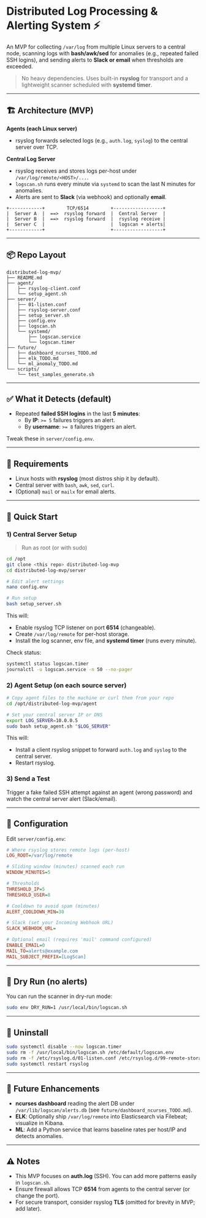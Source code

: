 # Distributed Log Processing & Alerting System ⚡

An MVP for collecting `/var/log` from multiple Linux servers to a central node, scanning logs
with **bash/awk/sed** for anomalies (e.g., repeated failed SSH logins), and sending alerts to
**Slack or email** when thresholds are exceeded.

> No heavy dependencies. Uses built-in **rsyslog** for transport and a lightweight scanner
> scheduled with **systemd timer**.

---

## 🏗 Architecture (MVP)

**Agents (each Linux server)**
- rsyslog forwards selected logs (e.g., `auth.log`, `syslog`) to the central server over TCP.

**Central Log Server**
- rsyslog receives and stores logs per-host under `/var/log/remote/<HOST>/...`.
- `logscan.sh` runs every minute via `systemd` to scan the last N minutes for anomalies.
- Alerts are sent to **Slack** (via webhook) and optionally **email**.

```
+------------+        TCP/6514        +------------------+
|  Server A  |  ==>  rsyslog forward  |  Central Server  |
|  Server B  |  ==>  rsyslog forward  |  rsyslog receive |
|  Server C  |                        |  logscan + alerts|
+------------+                        +------------------+
```

---

## 📦 Repo Layout

```
distributed-log-mvp/
├── README.md
├── agent/
│   ├── rsyslog-client.conf
│   └── setup_agent.sh
├── server/
│   ├── 01-listen.conf
│   ├── rsyslog-server.conf
│   ├── setup_server.sh
│   ├── config.env
│   ├── logscan.sh
│   └── systemd/
│       ├── logscan.service
│       └── logscan.timer
├── future/
│   ├── dashboard_ncurses_TODO.md
│   ├── elk_TODO.md
│   └── ml_anomaly_TODO.md
└── scripts/
    └── test_samples_generate.sh
```

---

## ✅ What it Detects (default)

- Repeated **failed SSH logins** in the last **5 minutes**:
  - By **IP**: `>= 5` failures triggers an alert.
  - By **username**: `>= 8` failures triggers an alert.

Tweak these in `server/config.env`.

---

## 🔐 Requirements

- Linux hosts with **rsyslog** (most distros ship it by default).
- Central server with `bash`, `awk`, `sed`, `curl`.
- (Optional) `mail` or `mailx` for email alerts.

---

## 🚀 Quick Start

### 1) Central Server Setup

> Run as root (or with sudo)

```bash
cd /opt
git clone <this repo> distributed-log-mvp
cd distributed-log-mvp/server

# Edit alert settings
nano config.env

# Run setup
bash setup_server.sh
```

This will:
- Enable rsyslog TCP listener on port **6514** (changeable).
- Create `/var/log/remote` for per-host storage.
- Install the log scanner, env file, and **systemd timer** (runs every minute).

Check status:
```bash
systemctl status logscan.timer
journalctl -u logscan.service -n 50 --no-pager
```

### 2) Agent Setup (on each source server)

```bash
# Copy agent files to the machine or curl them from your repo
cd /opt/distributed-log-mvp/agent

# Set your central server IP or DNS
export LOG_SERVER=10.0.0.5
sudo bash setup_agent.sh "$LOG_SERVER"
```

This will:
- Install a client rsyslog snippet to forward `auth.log` and `syslog` to the central server.
- Restart rsyslog.

### 3) Send a Test

Trigger a fake failed SSH attempt against an agent (wrong password) and watch
the central server alert (Slack/email).

---

## 🧰 Configuration

Edit `server/config.env`:

```ini
# Where rsyslog stores remote logs (per-host)
LOG_ROOT=/var/log/remote

# Sliding window (minutes) scanned each run
WINDOW_MINUTES=5

# Thresholds
THRESHOLD_IP=5
THRESHOLD_USER=8

# Cooldown to avoid spam (minutes)
ALERT_COOLDOWN_MIN=30

# Slack (set your Incoming Webhook URL)
SLACK_WEBHOOK_URL=

# Optional email (requires 'mail' command configured)
ENABLE_EMAIL=0
MAIL_TO=alerts@example.com
MAIL_SUBJECT_PREFIX=[LogScan]
```

---

## 🧪 Dry Run (no alerts)

You can run the scanner in dry-run mode:

```bash
sudo env DRY_RUN=1 /usr/local/bin/logscan.sh
```

---

## 🧯 Uninstall

```bash
sudo systemctl disable --now logscan.timer
sudo rm -f /usr/local/bin/logscan.sh /etc/default/logscan.env
sudo rm -f /etc/rsyslog.d/01-listen.conf /etc/rsyslog.d/99-remote-storage.conf
sudo systemctl restart rsyslog
```

---

## 🔭 Future Enhancements

- **ncurses dashboard** reading the alert DB under `/var/lib/logscan/alerts.db` (see `future/dashboard_ncurses_TODO.md`).
- **ELK**: Optionally ship `/var/log/remote` into Elasticsearch via Filebeat; visualize in Kibana.
- **ML**: Add a Python service that learns baseline rates per host/IP and detects anomalies.

---

## ⚠️ Notes

- This MVP focuses on **auth.log** (SSH). You can add more patterns easily in `logscan.sh`.
- Ensure firewall allows TCP **6514** from agents to the central server (or change the port).
- For secure transport, consider rsyslog **TLS** (omitted for brevity in MVP; add later).
